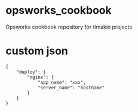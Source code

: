 # opsworks_cookbook
Opsworks cookbook repository for timakin projects

# custom json
```
{
    "deploy": {
        "nginx": {
            "app_name": "xxx",
            "server_name": "hostname"
        }
    }
}
```